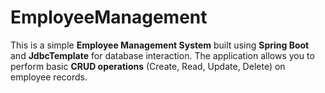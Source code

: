 # EmployeeManagement
This is a simple **Employee Management System** built using **Spring Boot** and **JdbcTemplate** for database interaction. The application allows you to perform basic **CRUD operations** (Create, Read, Update, Delete) on employee records.
